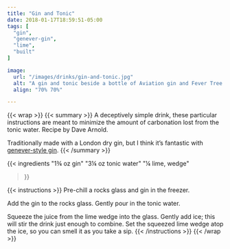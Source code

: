 ```yaml
---
title: "Gin and Tonic"
date: 2018-01-17T18:59:51-05:00
tags: [
  "gin",
  "genever-gin",
  "lime",
  "built"
]

image:
  url: "/images/drinks/gin-and-tonic.jpg"
  alt: "A gin and tonic beside a bottle of Aviation gin and Fever Tree Mediterranean tonic water"
  align: "70% 70%"

---
```

{{< wrap >}}
{{< summary >}}
A deceptively simple drink, these particular instructions are meant to minimize the amount of carbonation lost from the tonic water. Recipe by Dave Arnold.

Traditionally made with a London dry gin, but I think it’s fantastic with [genever-style gin](/ingredients/gin/#genever).
{{< /summary >}}

{{< ingredients
  "1¾ oz gin"
  "3¼ oz tonic water"
  "¼ lime, wedge"
>}}


{{< instructions >}}
Pre-chill a rocks glass and gin in the freezer.

Add the gin to the rocks glass. Gently pour in the tonic water.

Squeeze the juice from the lime wedge into the glass. Gently add ice; this will stir the drink just enough to combine. Set the squeezed lime wedge atop the ice, so you can smell it as you take a sip.
{{< /instructions >}}
{{< /wrap >}}
